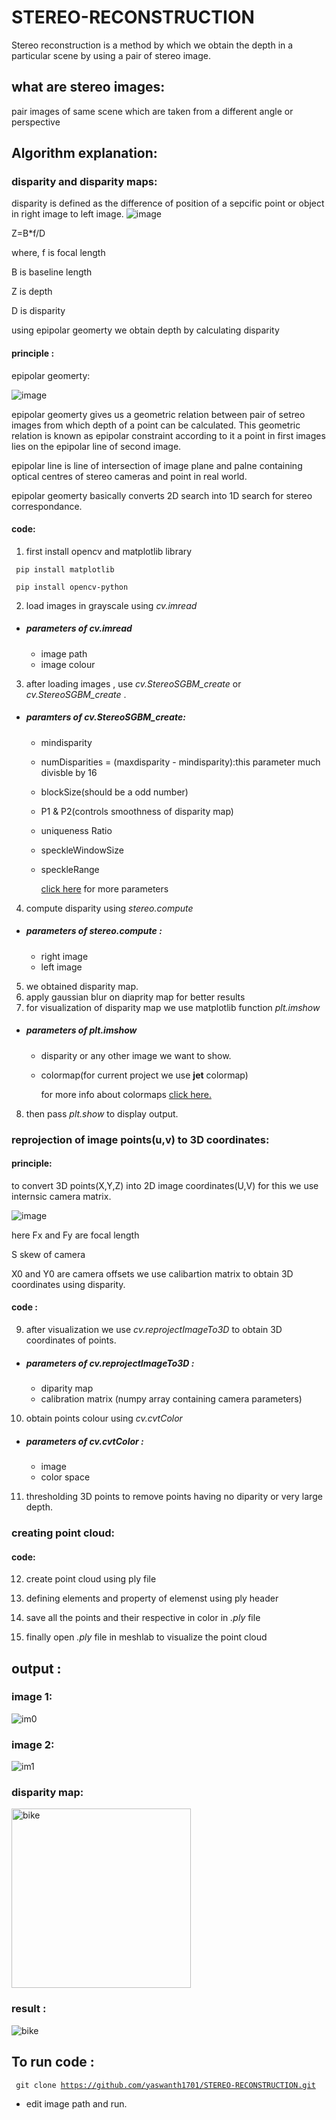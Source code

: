# STEREO-RECONSTRUCTION
Stereo reconstruction is a method by which we obtain the depth  in a particular scene by using a pair of stereo image.
## what are stereo images:
pair images of same scene which are taken from a different angle or perspective
##  Algorithm explanation:
### disparity and disparity maps:
disparity is defined as the difference of position of a sepcific point or object in right image to left image.
![image](https://user-images.githubusercontent.com/92177410/136625358-0ada55c3-a154-4976-a690-924cdf94f61d.png)

Z=B*f/D

where, 
f is focal length  

B is baseline length 

Z is depth 

D is disparity 

using epipolar geomerty we obtain depth by calculating disparity
#### principle :
 epipolar geomerty:




![image](https://user-images.githubusercontent.com/92177410/136604715-c793de16-b74c-4a5a-9d92-771703ec39cb.png)


epipolar geomerty gives us a geometric relation between pair of setreo images from which depth of a point can be calculated.
This geometric relation is known as epipolar constraint according to it a point in first images lies on the epipolar line of second image.

epipolar line is line of intersection of image  plane and palne containing optical centres of stereo cameras and point in real world.



epipolar geomerty basically converts 2D search into 1D search for stereo correspondance.
#### code:
1) first install opencv and matplotlib library

<code>  pip install matplotlib </code>

<code> pip install opencv-python </code>

2)  load  images in grayscale using _cv.imread_ 
* ##### parameters of _cv.imread_
  * image path 
  * image colour 

3) after loading  images , use _cv.StereoSGBM_create_ or _cv.StereoSGBM_create_ .
* #####  paramters of _cv.StereoSGBM_create_:
  * mindisparity
  * numDisparities = (maxdisparity - mindisparity):this parameter much divisble by 16
  * blockSize(should be a odd number)
  * P1 & P2(controls smoothness of disparity map)
  * uniqueness Ratio
  * speckleWindowSize
  * speckleRange

    [click here](https://docs.opencv.org/4.5.3/d2/d85/classcv_1_1StereoSGBM.html) for more parameters 

4)  compute disparity using _stereo.compute_
*  ##### parameters of  _stereo.compute_ :
    * right image 
    * left image

5) we obtained disparity map. 
6) apply gaussian blur on diaprity map for better results
7) for visualization of disparity map we use matplotlib function _plt.imshow_
 *  #####  parameters of _plt.imshow_
    *  disparity or any other image we want to show.
    *  colormap(for current project we use **jet** colormap)

        for more info about colormaps [click here.](https://matplotlib.org/stable/tutorials/colors/colormaps.html)

8) then  pass _plt.show_ to display output.
### reprojection of image points(u,v) to 3D coordinates:
#### principle:

to  convert 3D points(X,Y,Z) into 2D image coordinates(U,V) for this we use internsic camera matrix.

![image](https://user-images.githubusercontent.com/92177410/136624644-75b0dbe7-7f8d-494d-bd6e-46dc7200520d.png)

here Fx and Fy are focal length 

S skew of camera 

X0 and Y0 are camera offsets
we  use calibartion matrix to obtain 3D coordinates using disparity.
#### code :

9) after visualization we use _cv.reprojectImageTo3D_ to obtain 3D coordinates of points.
* ##### parameters of _cv.reprojectImageTo3D_ :
  * diparity map
  * calibration matrix (numpy array containing camera parameters)
10) obtain points colour using _cv.cvtColor_
* ##### parameters of _cv.cvtColor_ :
   * image
   * color space
11) thresholding 3D points to remove points having no diparity or very large depth.
### creating point cloud:
#### code:
12) create point cloud using ply file 

13) defining elements and property of elemenst using ply header 

14) save all the points and their respective in color in _.ply_ file

15) finally open _.ply_ file in meshlab to visualize the point cloud 

## output :
### image 1:

![im0](https://user-images.githubusercontent.com/92177410/136657519-c2395431-d5b7-43fc-a766-90c4100e3322.png)

### image 2:
![im1](https://user-images.githubusercontent.com/92177410/136672788-222a72bb-4c28-4a8c-a0b2-0cc12e4ce558.png)

### disparity map:
<img width="287" alt="bike" src="https://user-images.githubusercontent.com/92177410/136672832-91e53378-8655-43e3-b125-5a6fb6f27dad.png">

### result :

![bike](https://user-images.githubusercontent.com/92177410/136672921-beadf057-b987-4d60-87c7-605cc4282f47.gif)
## To run code :
<code> git clone https://github.com/yaswanth1701/STEREO-RECONSTRUCTION.git </code>
* edit image path and run.

 



